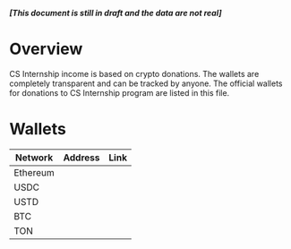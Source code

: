 _**[This document is still in draft and the data are not real]**_

# Overview
CS Internship income is based on crypto donations. The wallets are completely transparent and can be tracked by anyone. The official wallets for donations to CS Internship program are listed in this file.

# Wallets
| Network  | Address | Link |
| --       | --      | -- |
| Ethereum |         |
| USDC     |         |
| USTD |
| BTC | 
| TON |
